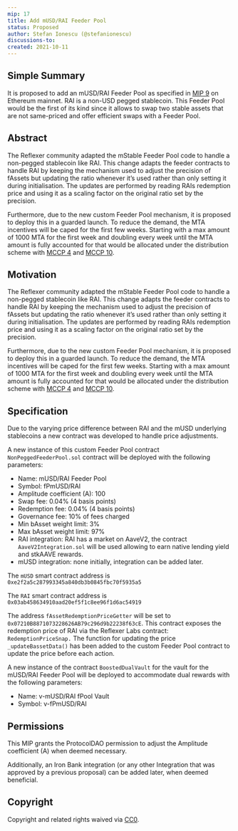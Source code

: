 ```yaml
---
mip: 17
title: Add mUSD/RAI Feeder Pool
status: Proposed
author: Stefan Ionescu (@stefanionescu)
discussions-to:
created: 2021-10-11
---
```


## Simple Summary

It is proposed to add an mUSD/RAI Feeder Pool as specified in [MIP 9](./mip-9) on Ethereum mainnet. RAI is a non-USD pegged stablecoin. This Feeder Pool would be the first of its kind since it allows to swap two stable assets that are not same-priced and offer efficient swaps with a Feeder Pool.

## Abstract

The Reflexer community adapted the mStable Feeder Pool code to handle a non-pegged stablecoin like RAI. This change adapts the feeder contracts to handle RAI by keeping the mechanism used to adjust the precision of fAssets but updating the ratio whenever it’s used rather than only setting it during initialisation. The updates are performed by reading RAIs redemption price and using it as a scaling factor on the original ratio set by the precision.

Furthermore, due to the new custom Feeder Pool mechanism, it is proposed to deploy this in a guarded launch. To reduce the demand, the MTA incentives will be caped for the first few weeks. Starting with a max amount of 1000 MTA for the first week and doubling every week until the MTA amount is fully accounted for that would be allocated under the distribution scheme with [MCCP 4](https://mips.mstable.org/MCCP/mccp-4.html) and [MCCP 10](https://mips.mstable.org/MCCP/mccp-10.html).

## Motivation

The Reflexer community adapted the mStable Feeder Pool code to handle a non-pegged stablecoin like RAI. This change adapts the feeder contracts to handle RAI by keeping the mechanism used to adjust the precision of fAssets but updating the ratio whenever it’s used rather than only setting it during initialisation. The updates are performed by reading RAIs redemption price and using it as a scaling factor on the original ratio set by the precision.

Furthermore, due to the new custom Feeder Pool mechanism, it is proposed to deploy this in a guarded launch. To reduce the demand, the MTA incentives will be caped for the first few weeks. Starting with a max amount of 1000 MTA for the first week and doubling every week until the MTA amount is fully accounted for that would be allocated under the distribution scheme with [MCCP 4](https://mips.mstable.org/MCCP/mccp-4.html) and [MCCP 10](https://mips.mstable.org/MCCP/mccp-10.html).

## Specification

Due to the varying price difference between RAI and the mUSD underlying stablecoins a new contract was developed to handle price adjustments.

A new instance of this custom Feeder Pool contract `NonPeggedFeederPool.sol` contract will be deployed with the following parameters:

- Name: mUSD/RAI Feeder Pool
- Symbol: fPmUSD/RAI
- Amplitude coefficient (A): 100
- Swap fee: 0.04% (4 basis points)
- Redemption fee: 0.04% (4 basis points)
- Governance fee: 10% of fees charged
- Min bAsset weight limit: 3%
- Max bAsset weight limit: 97%
- RAI integration: RAI has a market on AaveV2, the contract `AaveV2Integration.sol` will be used allowing to earn native lending yield and stkAAVE rewards.
- mUSD integration: none initially, integration can be added later.

The `mUSD` smart contract address is `0xe2f2a5c287993345a840db3b0845fbc70f5935a5`

The `RAI` smart contract address is `0x03ab458634910aad20ef5f1c8ee96f1d6ac54919`

The address `fAssetRedemptionPriceGetter` will be set to `0x07210B8871073228626AB79c296d9b22238f63cE`. This contract exposes the redemption price of RAI via the Reflexer Labs contract: `RedemptionPriceSnap.` The function for updating the price `_updateBassetData()` has been added to the custom Feeder Pool contract to update the price before each action.

A new instance of the contract `BoostedDualVault` for the vault for the mUSD/RAI Feeder Pool will be deployed to accommodate dual rewards with the following parameters:

- Name: v-mUSD/RAI fPool Vault
- Symbol: v-fPmUSD/RAI

## Permissions

This MIP grants the ProtocolDAO permission to adjust the Amplitude coefficient (A) when deemed necessary.

Additionally, an Iron Bank integration (or any other Integration that was approved by a previous proposal) can be added later, when deemed beneficial.

## Copyright

Copyright and related rights waived via [CC0](https://creativecommons.org/publicdomain/zero/1.0/).
